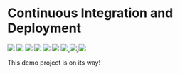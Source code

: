 # Continuous Integration and Deployment

<p align="left">

<img src="https://travis-ci.com/MaloPavol/Continuous_integration_and_deployment.svg?token=htDJRY5udRNq1qSjeqge&branch=master">

<img src="https://img.shields.io/docker/cloud/build/malopavol/continuous_integration_and_deployment">

<img src="https://img.shields.io/docker/cloud/automated/malopavol/continuous_integration_and_deployment">

<img src="https://img.shields.io/docker/pulls/malopavol/continuous_integration_and_deployment">

<img src="https://img.shields.io/docker/image-size/malopavol/continuous_integration_and_deployment">

<img src="https://img.shields.io/docker/v/malopavol/continuous_integration_and_deployment">

<a href="https://codecov.io/gh/MaloPavol/Continuous_integration_and_deployment">
  <img src="https://codecov.io/gh/MaloPavol/Continuous_integration_and_deployment/branch/master/graph/badge.svg?token=M6W1KBP1SA" />
</a>

<a href="https://sonarcloud.io/dashboard?id=continuous_integration_and_deployment">
  <img src="https://sonarcloud.io/api/project_badges/measure?project=continuous_integration_and_deployment&metric=alert_status">
</a>

<a href="https://opensource.org/licenses/MIT">
  <img src="https://img.shields.io/badge/License-MIT-yellow.svg">
</a>

</p>



This demo project is on its way!